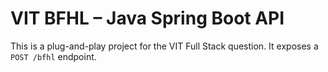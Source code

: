 # VIT BFHL – Java Spring Boot API

This is a plug-and-play project for the VIT Full Stack question. It exposes a `POST /bfhl` endpoint.
